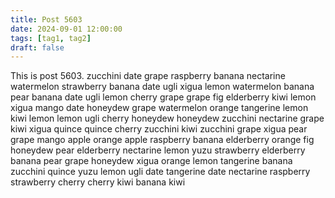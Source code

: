 ```yaml
---
title: Post 5603
date: 2024-09-01 12:00:00
tags: [tag1, tag2]
draft: false
---
```

This is post 5603.
zucchini
date
grape
raspberry
banana
nectarine
watermelon
strawberry
banana
date
ugli
xigua
lemon
watermelon
banana
pear
banana
date
ugli
lemon
cherry
grape
grape
fig
elderberry
kiwi
lemon
xigua
mango
date
honeydew
grape
watermelon
orange
tangerine
lemon
kiwi
lemon
lemon
ugli
cherry
honeydew
honeydew
zucchini
nectarine
grape
kiwi
xigua
quince
quince
cherry
zucchini
kiwi
zucchini
grape
xigua
pear
grape
mango
apple
orange
apple
raspberry
banana
elderberry
orange
fig
honeydew
pear
elderberry
nectarine
lemon
yuzu
strawberry
elderberry
banana
pear
grape
honeydew
xigua
orange
lemon
tangerine
banana
zucchini
quince
yuzu
lemon
ugli
date
tangerine
date
nectarine
raspberry
strawberry
cherry
cherry
kiwi
banana
kiwi
